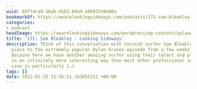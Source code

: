 ```yaml
---
uuid: 68ff4ca9-36ab-4583-b0a9-a9093349e80a
bookmarkOf: https://wearelookingsideways.com/podcasts/171-sam-bleakley
categories:
- podcast
headImage: https://wearelookingsideways.com/wordpress/wp-content/uploads/2022/01/16.sam_bleakley_finisterre_jj__2618-copy.jpg.jpg
title: '171: Sam Bleakley - Looking Sideways'
description: Think of this conversation with Cornish surfer Sam Bleakley as a companion
  piece to the extremely popular Dylan Graves episode from a few weeks back. Why?
  Because here we have another amazing surfer using their talent and platform in Jan
  in an infinitely more interesting way than most other professional surfers. Sam’s
  case is particularly […]
tags: []
date: 2022-01-25 11:56:11.163655151 +00:00
---
```

